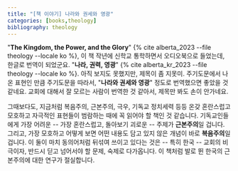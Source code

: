 ```yaml
---
title: "[책 이야기] 나라와 권세와 영광"
categories: [books,theology]
bibliography: theology
---
```

"**The Kingdom, the Power, and the Glory**" {% cite alberta_2023 --file theology --locale ko %}, 이 책 작년에 신학교 통학하면서 오디오북으로 들었는데, 한글로 번역이 되었군요. "**나라, 권력, 영광**" {% cite alberta_kr_2023 --file theology --locale ko %}. 아직 보지도 못했지만, 제목이 좀 지못미. 주기도문에서 나온 표현인 만큼 주기도문을 따라서, "**나라와 권세와 영광**" 정도로 번역했으면 좋았을 것 같네요. 교회에 대해서 잘 모르는 사람이 번역한 것 같아서, 제목만 봐도 손이 안가네요.

그때보다도, 지금처럼 복음주의, 근본주의, 극우, 기독교 정치세력 등등 온갖 혼란스럽고 모호하고 자극적인 표현들이 범람하는 때에 꼭 읽어야 할 책인 것 같습니다. 기독교인들에게 가장 어려운 -- 가장 혼란스럽고, 돌아보기 괴로운 -- 주제가 **근본주의**일 겁니다. 그리고, 가장 모호하고 어떻게 보면 어떤 내용도 담고 있지 않은 개념이 바로 **복음주의**일겁니다. 이 둘이 마치 동의어처럼 뒤섞여 쓰이고 있다는 것은 -- 특히 한국 -- 교회의 비극이자, 반드시 딛고 넘어서야 할 문제, 숙제로 다가옵니다. 이 책처럼 발로 뛴 한국의 근본주의에 대한 연구가 절실합니다.